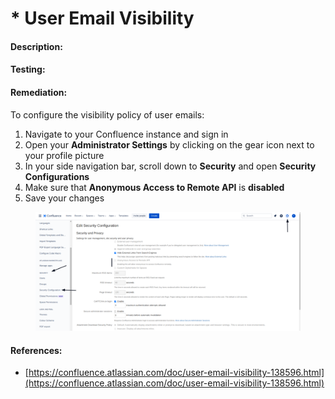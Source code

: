 # \* User Email Visibility

#### Description:



#### Testing:



#### Remediation:

To configure the visibility policy of user emails:

1. Navigate to your Confluence instance and sign in
2. Open your **Administrator Settings** by clicking on the gear icon next to your profile picture
3. In your side navigation bar, scroll down to **Security** and open **Security Configurations**
4. Make sure that **Anonymous Access to Remote API** is **disabled**
5. Save your changes

<figure><img src="../../.gitbook/assets/image (5).png" alt=""><figcaption></figcaption></figure>



#### References:

* [https://confluence.atlassian.com/doc/user-email-visibility-138596.html](https://confluence.atlassian.com/doc/user-email-visibility-138596.html)


